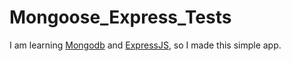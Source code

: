 # Mongoose_Express_Tests

I am learning [Mongodb](https://mongodb.com) and [ExpressJS](https://expressjs.com/), so I made this simple app.
